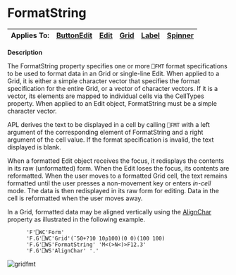 




<h1 class="heading"><span class="name">FormatString</span></h1>

| Applies To: | [ButtonEdit](./buttonedit.md) | [Edit](./edit.md) | [Grid](./grid.md) | [Label](./label.md) | [Spinner](./spinner.md) |
| --- | --- | --- | --- | --- | ---  |


**Description**


The FormatString property specifies one or more `⎕FMT` format specifications to be used to format data in an Grid or single-line Edit. When applied to a Grid, it is either a simple character vector that specifies the format specification for the entire Grid, or a vector of character vectors. If it is a vector, its elements are mapped to individual cells via the CellTypes property. When applied to an Edit object, FormatString must be a simple character vector.



APL derives the text to be displayed in a cell by calling `⎕FMT` with a left argument of the corresponding element of FormatString and a right argument of the cell value. If the format specification is invalid, the text displayed is blank.


When a formatted Edit object receives the focus, it redisplays the contents in its raw (unformatted) form. When the Edit loses the focus, its contents are reformatted. When the user moves to a formatted Grid cell, the text remains formatted until the user presses a non-movement key or enters *in-cell* mode. The data is then redisplayed in its raw form for editing. Data in the cell is reformatted when the user moves away.



In a Grid, formatted data may be aligned vertically using the [AlignChar](alignchar.md) property as illustrated in the following example.
```apl
      'F'⎕WC'Form'
      'F.G'⎕WC'Grid'(¯50+?10 10⍴100)(0 0)(100 100)
      'F.G'⎕WS'FormatString' 'M<(>N<)>F12.3'
      'F.G'⎕WS'AlignChar' '.'
```



![gridfmt](../img/gridfmt.gif)


